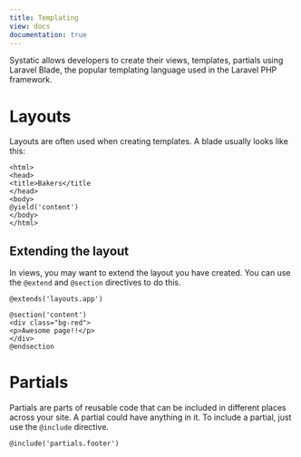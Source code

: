 ```yaml
---
title: Templating
view: docs
documentation: true
---
```


Systatic allows developers to create their views, templates, partials using Laravel Blade, the popular templating language used in the Laravel PHP framework.

# Layouts
Layouts are often used when creating templates. A blade usually looks like this:

```
<html>
<head>
<title>Bakers</title
</head>
<body>
@yield('content')
</body>
</html>
```

## Extending the layout
In views, you may want to extend the layout you have created. You can use the `@extend` and `@section` directives to do this.

```
@extends('layouts.app')

@section('content')
<div class="bg-red">
<p>Awesome page!!</p>
</div>
@endsection
```

# Partials
Partials are parts of reusable code that can be included in different places across your site. A partial could have anything in it. To include a partial, just use the `@include` directive.

```
@include('partials.footer')
```
